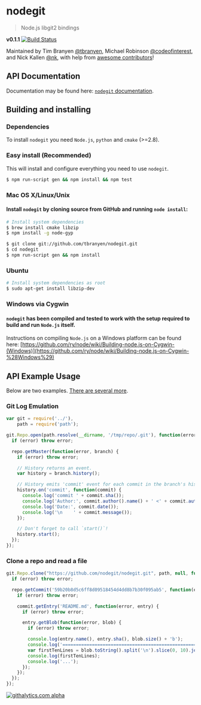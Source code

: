 nodegit
=======

> Node.js libgit2 bindings

**v0.1.1** [![Build
Status](https://travis-ci.org/nodegit/nodegit.png)](https://travis-ci.org/nodegit/nodegit)

Maintained by Tim Branyen [@tbranyen](http://twitter.com/tbranyen), Michael
Robinson [@codeofinterest](http://twitter.com/codeofinterest), and Nick Kallen [@nk](http://twitter.com/nk), with help from
[awesome
contributors](https://github.com/tbranyen/nodegit/contributors)!

API Documentation
------------------------

Documentation may be found here: [`nodegit` documentation](http://www.nodegit.org/nodegit/).

Building and installing
-----------------------

### Dependencies ###

To install `nodegit` you need `Node.js`, `python` and `cmake` (>=2.8).

### Easy install (Recommended) ###
This will install and configure everything you need to use `nodegit`.

```` bash
$ npm run-script gen && npm install && npm test
````

### Mac OS X/Linux/Unix ###

#### Install `nodegit` by cloning source from GitHub and running `node install`: ####

```` bash
# Install system dependencies
$ brew install cmake libzip
$ npm install -g node-gyp
````

```` bash
$ git clone git://github.com/tbranyen/nodegit.git
$ cd nodegit
$ npm run-script gen && npm install
````
### Ubuntu ###

```` bash
# Install system dependencies as root
$ sudo apt-get install libzip-dev
````

### Windows via Cygwin ###

#### `nodegit` has been compiled and tested to work with the setup required to build and run `Node.js` itself. ####

Instructions on compiling `Node.js` on a Windows platform can be found here:
[https://github.com/ry/node/wiki/Building-node.js-on-Cygwin-(Windows)](https://github.com/ry/node/wiki/Building-node.js-on-Cygwin-%28Windows%29)

API Example Usage
-----------------

Below are two examples. [There are several more](https://github.com/nodegit/nodegit/tree/master/example).

### Git Log Emulation ###

```JavaScript
var git = require('../'),
    path = require('path');

git.Repo.open(path.resolve(__dirname, '/tmp/repo/.git'), function(error, repo) {
  if (error) throw error;

  repo.getMaster(function(error, branch) {
    if (error) throw error;

    // History returns an event.
    var history = branch.history();

    // History emits 'commit' event for each commit in the branch's history
    history.on('commit', function(commit) {
      console.log('commit ' + commit.sha());
      console.log('Author:', commit.author().name() + ' <' + commit.author().email() + '>');
      console.log('Date:', commit.date());
      console.log('\n    ' + commit.message());
    });

    // Don't forget to call `start()`!
    history.start();
  });
});

```

### Clone a repo and read a file ###

```JavaScript
git.Repo.clone("https://github.com/nodegit/nodegit.git", path, null, function(error, repo) {
  if (error) throw error;

  repo.getCommit('59b20b8d5c6ff8d09518454d4dd8b7b30f095ab5', function(error, commit) {
    if (error) throw error;

    commit.getEntry('README.md', function(error, entry) {
      if (error) throw error;

      entry.getBlob(function(error, blob) {
        if (error) throw error;

        console.log(entry.name(), entry.sha(), blob.size() + 'b');
        console.log('========================================================\n\n');
        var firstTenLines = blob.toString().split('\n').slice(0, 10).join('\n');
        console.log(firstTenLines);
        console.log('...');
      });
    });
  });
});
```

[![githalytics.com alpha](https://cruel-carlota.pagodabox.com/a81b20d9f61dbcdc7c68002c6a564b5b "githalytics.com")](http://githalytics.com/tbranyen/nodegit)
